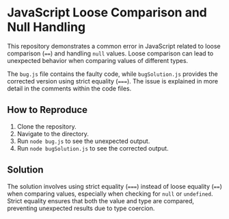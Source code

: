 # JavaScript Loose Comparison and Null Handling

This repository demonstrates a common error in JavaScript related to loose comparison (`==`) and handling `null` values.  Loose comparison can lead to unexpected behavior when comparing values of different types.

The `bug.js` file contains the faulty code, while `bugSolution.js` provides the corrected version using strict equality (`===`).  The issue is explained in more detail in the comments within the code files.

## How to Reproduce

1. Clone the repository.
2. Navigate to the directory.
3. Run `node bug.js` to see the unexpected output.
4. Run `node bugSolution.js` to see the corrected output.

## Solution

The solution involves using strict equality (`===`) instead of loose equality (`==`) when comparing values, especially when checking for `null` or `undefined`.  Strict equality ensures that both the value and type are compared, preventing unexpected results due to type coercion.